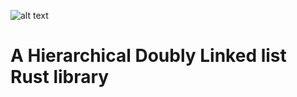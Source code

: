  ![alt text](https://media.discordapp.net/attachments/1147987451663614012/1147989627194576906/hed.png)
 
# A Hierarchical Doubly Linked list Rust library
